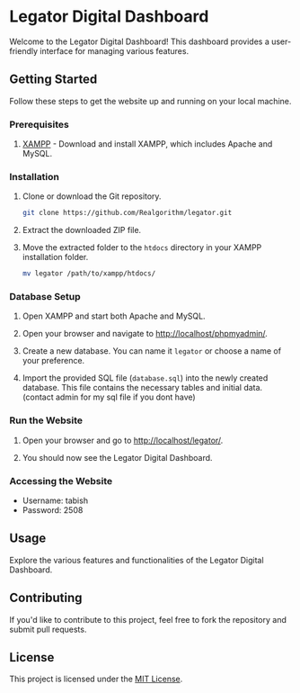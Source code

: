 # Legator Digital Dashboard

Welcome to the Legator Digital Dashboard! This dashboard provides a user-friendly interface for managing various features.

## Getting Started

Follow these steps to get the website up and running on your local machine.

### Prerequisites

1. [XAMPP](https://www.apachefriends.org/index.html) - Download and install XAMPP, which includes Apache and MySQL.

### Installation

1. Clone or download the Git repository.

    ```bash
    git clone https://github.com/Realgorithm/legator.git
    ```

2. Extract the downloaded ZIP file.

3. Move the extracted folder to the `htdocs` directory in your XAMPP installation folder.

    ```bash
    mv legator /path/to/xampp/htdocs/
    ```

### Database Setup

1. Open XAMPP and start both Apache and MySQL.

2. Open your browser and navigate to [http://localhost/phpmyadmin/](http://localhost/phpmyadmin/).

3. Create a new database. You can name it `legator` or choose a name of your preference.

4. Import the provided SQL file (`database.sql`) into the newly created database. This file contains the necessary tables and initial data.(contact admin for my sql file if you dont have)

### Run the Website

1. Open your browser and go to [http://localhost/legator/](http://localhost/legator/).

2. You should now see the Legator Digital Dashboard.

### Accessing the Website

- Username: tabish
- Password: 2508

## Usage

Explore the various features and functionalities of the Legator Digital Dashboard.

## Contributing

If you'd like to contribute to this project, feel free to fork the repository and submit pull requests.

## License

This project is licensed under the [MIT License](LICENSE).
